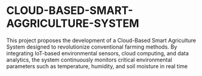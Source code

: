 # CLOUD-BASED-SMART-AGGRICULTURE-SYSTEM
This project proposes the development of a Cloud-Based Smart Agriculture System designed to revolutionize 
conventional farming methods. By integrating IoT-based environmental sensors, cloud computing, and data 
analytics, the system continuously monitors critical environmental parameters such as temperature, humidity, 
and soil moisture in real time
